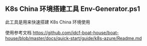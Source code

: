 ## K8s China 环境搭建工具 Env-Generator.ps1

此工具是用来快速搭建 K8s China 环境使用

使用参考文档
https://github.com/idcf-boat-house/boat-house/blob/master/docs/quick-start/guide/k8s-azure/Readme.md
